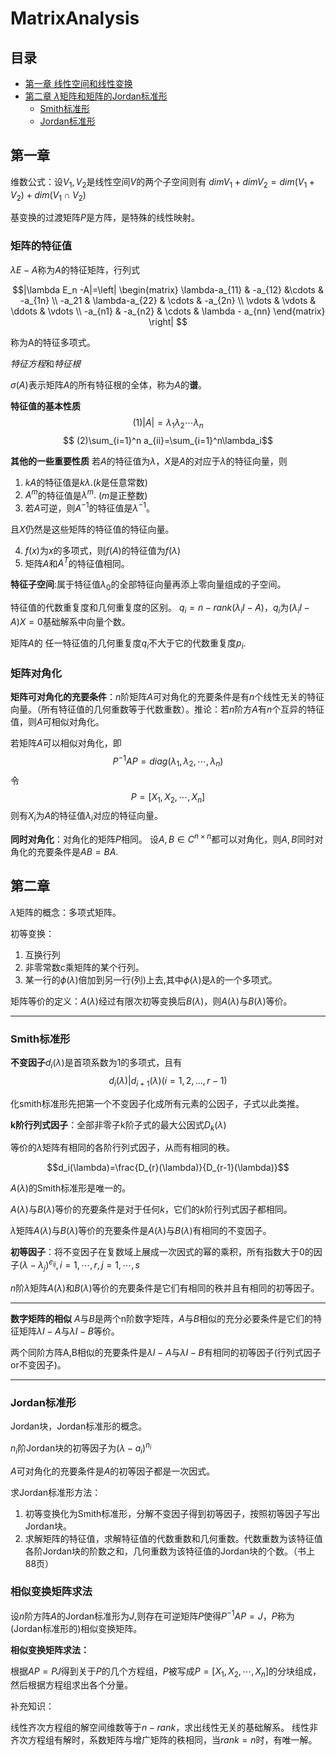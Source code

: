# MatrixAnalysis

## 目录
- [第一章 线性空间和线性变换](#第一章)
- [第二章 $\lambda$矩阵和矩阵的Jordan标准形](#第二章)
    - [Smith标准形](#Smith标准形)
    - [Jordan标准形](#Jordan标准形)


## 第一章

维数公式：设$V_1,V_2$是线性空间$V$的两个子空间则有
$dimV_1+dimV_2 =dim(V_1+V_2)+dim(V_1\cap V_2)$


基变换的过渡矩阵$P$是方阵，是特殊的线性映射。

### 矩阵的特征值

$\lambda E-A$称为$A$的特征矩阵，行列式

$$|\lambda E_n -A|=\left|
    \begin{matrix}
        \lambda-a_{11} & -a_{12} &\cdots & -a_{1n} \\
        -a_21 & \lambda-a_{22} & \cdots & -a_{2n} \\
        \vdots & \vdots & \ddots & \vdots \\
        -a_{n1} & -a_{n2} & \cdots & \lambda - a_{nn}
    \end{matrix}
     \right|
$$

称为A的特征多项式。



*特征方程*和*特征根*

$\sigma(A)$表示矩阵$A$的所有特征根的全体，称为$A$的**谱**。

**特征值的基本性质**
$$ (1)|A|=\lambda_1\lambda_2\cdots\lambda_n $$
$$ (2)\sum_{i=1}^n a_{ii}=\sum_{i=1}^n\lambda_i$$

**其他的一些重要性质**
若$A$的特征值为$\lambda$，$X$是$A$的对应于$\lambda$的特征向量，则
1. $kA$的特征值是$k\lambda$.($k$是任意常数)
2. $A^m$的特征值是$\lambda^m.$ ($m$是正整数)
3. 若$A$可逆，则$A^{-1}$的特征值是$\lambda^{-1}$。

且$X$仍然是这些矩阵的特征值的特征向量。

4. $f(x)$为$x$的多项式，则$f(A)$的特征值为$f(\lambda)$
5. 矩阵$A$和$A^T$的特征值相同。


**特征子空间**:属于特征值$\lambda_0$的全部特征向量再添上零向量组成的子空间。

特征值的代数重复度和几何重复度的区别。 $q_i=n-rank(\lambda_iI-A)$，$q_i$为$(\lambda_iI-A)X=0$基础解系中向量个数。

矩阵$A$的 任一特征值的几何重复度$q_i$不大于它的代数重复度$p_i$.

### 矩阵对角化

**矩阵可对角化的充要条件**：$n$阶矩阵$A$可对角化的充要条件是有$n$个线性无关的特征向量。（所有特征值的几何重数等于代数重数）。推论：若$n$阶方$A$有$n$个互异的特征值，则$A$可相似对角化。


若矩阵$A$可以相似对角化，即
$$P^{-1}AP=diag(\lambda_1,\lambda_2,\cdots,\lambda_n)$$
令$$P=[X_1,X_2,\cdots,X_n]$$
则有$X_i$为$A$的特征值$\lambda_i$对应的特征向量。

**同时对角化**：对角化的矩阵$P$相同。
设$A,B\in C^{n\times n}$都可以对角化，则$A,B$同时对角化的充要条件是$AB=BA$.

## 第二章
$\lambda$矩阵的概念：多项式矩阵。

初等变换：

1. 互换行列
2. 非零常数c乘矩阵的某个行列。
3. 某一行的$\phi(\lambda)$倍加到另一行(列)上去,其中$\phi(\lambda)$是$\lambda$的一个多项式。

矩阵等价的定义：$A(\lambda)$经过有限次初等变换后$B(\lambda)$，则$A(\lambda)$与$B(\lambda)$等价。


----
### Smith标准形

**不变因子**$d_i(\lambda)$是首项系数为1的多项式，且有
$$d_i(\lambda)|d_{i+1}(\lambda) (i=1,2,...,r-1)$$

化smith标准形先把第一个不变因子化成所有元素的公因子，子式以此类推。

**k阶行列式因子**：全部非零子k阶子式的最大公因式$D_k(\lambda)$

等价的$\lambda$矩阵有相同的各阶行列式因子，从而有相同的秩。

$$d_i(\lambda)=\frac{D_{r}(\lambda)}{D_{r-1}(\lambda)}$$


$A(\lambda)$的Smith标准形是唯一的。

$A(\lambda)$与$B(\lambda)$等价的充要条件是对于任何$k$，它们的$k$阶行列式因子都相同。

$\lambda$矩阵$A(\lambda)$与$B(\lambda)$等价的充要条件是$A(\lambda)$与$B(\lambda)$有相同的不变因子。

**初等因子**：将不变因子在复数域上展成一次因式的幂的乘积，所有指数大于0的因子$(\lambda-\lambda_j)^{e_{ij}},i=1,\cdots,r,j=1,\cdots,s$

$n$阶$\lambda$矩阵$A(\lambda)$和$B(\lambda)$等价的充要条件是它们有相同的秩并且有相同的初等因子。

------------------

**数字矩阵的相似**
$A$与$B$是两个n阶数字矩阵，$A$与$B$相似的充分必要条件是它们的特征矩阵$\lambda I-A$与$\lambda I-B$等价。

两个同阶方阵A,B相似的充要条件是$\lambda I-A$与$\lambda I-B$有相同的初等因子(行列式因子or不变因子)。

-----------------

### Jordan标准形
Jordan块，Jordan标准形的概念。

$n_i$阶Jordan块的初等因子为$(\lambda-a_i)^{n_i}$

$A$可对角化的充要条件是$A$的初等因子都是一次因式。

求Jordan标准形方法：
1. 初等变换化为Smith标准形，分解不变因子得到初等因子，按照初等因子写出Jordan块。
2. 求解矩阵的特征值，求解特征值的代数重数和几何重数。代数重数为该特征值各阶Jordan块的阶数之和，几何重数为该特征值的Jordan块的个数。（书上88页）

### 相似变换矩阵求法
设$n$阶方阵$A$的Jordan标准形为$J$,则存在可逆矩阵$P$使得$P^{-1}AP=J$，$P$称为(Jordan标准形的)相似变换矩阵。


**相似变换矩阵求法：**

根据$AP=PJ$得到关于$P$的几个方程组，$P$被写成$P=[X_1,X_2,\cdots,X_n]$的分块组成，然后根据方程组求出各个分量。


补充知识：

线性齐次方程组的解空间维数等于$n-rank$，求出线性无关的基础解系。
线性非齐次方程组有解时，系数矩阵与增广矩阵的秩相同，当$rank=n$时，有唯一解。



